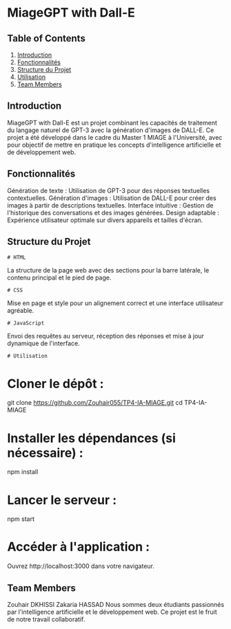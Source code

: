 # MiageGPT with Dall-E

## Table of Contents
1. [Introduction](#Introduction)
2. [Fonctionnalités](#Fonctionnalités)
3. [Structure du Projet](#Structure-du-Projet)
4. [Utilisation](#Utilisation)
5. [Team Members](#team-members)

## Introduction
MiageGPT with Dall-E est un projet combinant les capacités de traitement du langage naturel de GPT-3 avec la génération d'images de DALL-E. Ce projet a été développé dans le cadre du Master 1 MIAGE à l'Université, avec pour objectif de mettre en pratique les concepts d'intelligence artificielle et de développement web.

## Fonctionnalités
Génération de texte : Utilisation de GPT-3 pour des réponses textuelles contextuelles.
Génération d'images : Utilisation de DALL-E pour créer des images à partir de descriptions textuelles.
Interface intuitive : Gestion de l'historique des conversations et des images générées.
Design adaptable : Expérience utilisateur optimale sur divers appareils et tailles d'écran.

## Structure du Projet
    # HTML
La structure de la page web avec des sections pour la barre latérale, le contenu principal et le pied de page.

    # CSS
Mise en page et style pour un alignement correct et une interface utilisateur agréable.

    # JavaScript
Envoi des requêtes au serveur, réception des réponses et mise à jour dynamique de l'interface.

    # Utilisation
# Cloner le dépôt :
git clone https://github.com/Zouhair055/TP4-IA-MIAGE.git
cd TP4-IA-MIAGE

# Installer les dépendances (si nécessaire) :
npm install

# Lancer le serveur :
npm start

# Accéder à l'application :
Ouvrez http://localhost:3000 dans votre navigateur.

## Team Members
Zouhair DKHISSI
Zakaria HASSAD
Nous sommes deux étudiants passionnés par l'intelligence artificielle et le développement web. Ce projet est le fruit de notre travail collaboratif.
